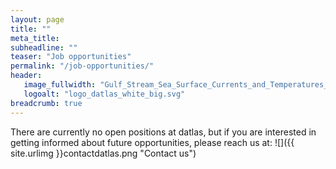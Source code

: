 ```yaml
---
layout: page
title: ""
meta_title: 
subheadline: ""
teaser: "Job opportunities"
permalink: "/job-opportunities/"
header:
   image_fullwidth: "Gulf_Stream_Sea_Surface_Currents_and_Temperatures_NASA_SVS.jpg"
   logoalt: "logo_datlas_white_big.svg"
breadcrumb: true
---
```

There are currently  no open positions at datlas, but if you are interested in getting informed about future opportunities, please reach us at:
![]({{ site.urlimg }}contactdatlas.png "Contact us")

